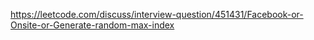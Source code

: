 <https://leetcode.com/discuss/interview-question/451431/Facebook-or-Onsite-or-Generate-random-max-index>